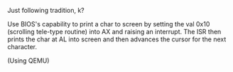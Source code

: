 Just following tradition, k?

Use BIOS's capability to print a char to screen by setting the val 0x10 (scrolling tele-type routine) into AX and raising an interrupt.
The ISR then prints the char at AL into screen and then advances the cursor for the next character. 

(Using QEMU)
